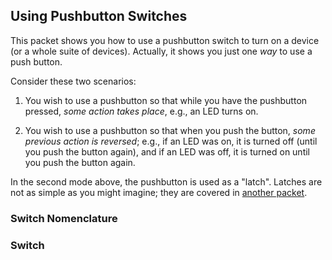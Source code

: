 ## Using Pushbutton Switches ##

This packet shows you how to use a pushbutton switch to turn on a device
(or a whole suite of devices).  Actually, it shows you just one *way* to 
use a push button.

Consider these two scenarios:

1.  You wish to use a pushbutton so that while you have the pushbutton pressed,
*some action takes place*, e.g., an LED turns on.

2.  You wish to use a pushbutton so that when you push the button, *some previous action
is reversed*; e.g., if an LED was on, it is turned off (until you push the button again),
and if an LED was off, it is turned on until you push the button again.  

In the second mode above, the pushbutton is used as a "latch".  Latches are not as simple
as you might imagine; they are covered in [another packet](../2c-latches).

### Switch Nomenclature ###

### Switch 
